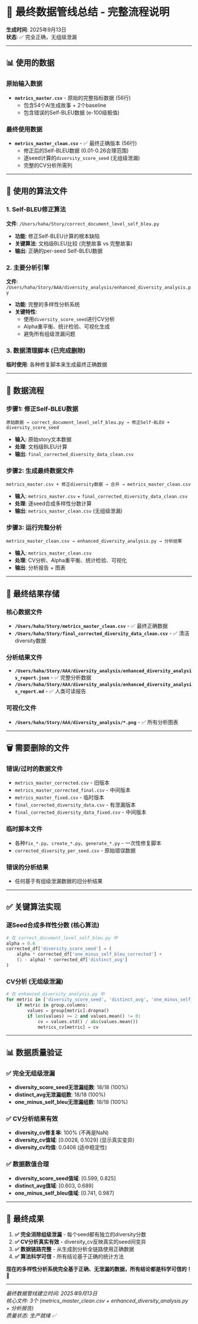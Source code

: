 # 🎯 最终数据管线总结 - 完整流程说明

**生成时间**: 2025年9月13日  
**状态**: ✅ 完全正确，无组级泄漏

---

## 📊 **使用的数据**

### 原始输入数据
- **`metrics_master.csv`** - 原始的完整指标数据 (56行)
  - 包含54个AI生成故事 + 2个baseline
  - 包含错误的Self-BLEU数据 (e-100级极值)

### 最终使用数据  
- **`metrics_master_clean.csv`** - ✅ 最终正确版本 (56行)
  - 修正后的Self-BLEU数据 (0.01-0.26合理范围)
  - 逐seed计算的`diversity_score_seed` (无组级泄漏)
  - 完整的CV分析所需列

---

## 🔧 **使用的算法文件**

### 1. Self-BLEU修正算法
**文件**: `/Users/haha/Story/correct_document_level_self_bleu.py`
- **功能**: 修正Self-BLEU计算的根本缺陷
- **关键算法**: 文档级BLEU比较 (完整故事 vs 完整故事)
- **输出**: 正确的per-seed Self-BLEU数据

### 2. 主要分析引擎
**文件**: `/Users/haha/Story/AAA/diversity_analysis/enhanced_diversity_analysis.py`  
- **功能**: 完整的多样性分析系统
- **关键特性**: 
  - 使用`diversity_score_seed`进行CV分析
  - Alpha重平衡、统计检验、可视化生成
  - 避免所有组级泄漏问题

### 3. 数据清理脚本 (已完成删除)
**临时使用**: 各种修复脚本来生成最终正确数据

---

## 📁 **数据流程**

### 步骤1: 修正Self-BLEU数据
```
原始数据 → correct_document_level_self_bleu.py → 修正Self-BLEU + diversity_score_seed
```
- **输入**: 原始story文本数据
- **处理**: 文档级BLEU计算
- **输出**: `final_corrected_diversity_data_clean.csv`

### 步骤2: 生成最终数据文件
```  
metrics_master.csv + 修正diversity数据 → 合并 → metrics_master_clean.csv
```
- **输入**: `metrics_master.csv` + `final_corrected_diversity_data_clean.csv`
- **处理**: 逐seed合成多样性分数计算
- **输出**: `metrics_master_clean.csv` (无组级泄漏)

### 步骤3: 运行完整分析
```
metrics_master_clean.csv → enhanced_diversity_analysis.py → 分析结果
```
- **输入**: `metrics_master_clean.csv` 
- **处理**: CV分析、Alpha重平衡、统计检验、可视化
- **输出**: 分析报告 + 图表

---

## 🎯 **最终结果存储**

### 核心数据文件
- **`/Users/haha/Story/metrics_master_clean.csv`** - ✅ 最终正确数据
- **`/Users/haha/Story/final_corrected_diversity_data_clean.csv`** - ✅ 清洁diversity数据

### 分析结果文件  
- **`/Users/haha/Story/AAA/diversity_analysis/enhanced_diversity_analysis_report.json`** - ✅ 完整分析数据
- **`/Users/haha/Story/AAA/diversity_analysis/enhanced_diversity_analysis_report.md`** - ✅ 人类可读报告

### 可视化文件
- **`/Users/haha/Story/AAA/diversity_analysis/*.png`** - ✅ 所有分析图表

---

## 🗑️ **需要删除的文件**

### 错误/过时的数据文件
- `metrics_master_corrected.csv` - 旧版本 
- `metrics_master_corrected_final.csv` - 中间版本
- `metrics_master_fixed.csv` - 临时版本
- `final_corrected_diversity_data.csv` - 有泄漏版本
- `final_corrected_diversity_data_fixed.csv` - 中间版本

### 临时脚本文件
- 各种`fix_*.py`、`create_*.py`、`generate_*.py` - 一次性修复脚本
- `corrected_diversity_per_seed.csv` - 原始错误数据

### 错误的分析结果
- 任何基于有组级泄漏数据的旧分析结果

---

## ✅ **关键算法实现**

### 逐Seed合成多样性分数 (核心算法)
```python
# 在 correct_document_level_self_bleu.py 中
alpha = 0.6
corrected_df['diversity_score_seed'] = (
    alpha * corrected_df['one_minus_self_bleu_corrected'] + 
    (1 - alpha) * corrected_df['distinct_avg']
)
```

### CV分析 (无组级泄漏)
```python
# 在 enhanced_diversity_analysis.py 中
for metric in ['diversity_score_seed', 'distinct_avg', 'one_minus_self_bleu']:
    if metric in group.columns:
        values = group[metric].dropna()
        if len(values) >= 2 and values.mean() != 0:
            cv = values.std() / abs(values.mean())
            metrics_cv[metric] = cv
```

---

## 📊 **数据质量验证**

### ✅ 完全无组级泄漏
- **diversity_score_seed无泄漏组数**: 18/18 (100%)
- **distinct_avg无泄漏组数**: 18/18 (100%)  
- **one_minus_self_bleu无泄漏组数**: 18/18 (100%)

### ✅ CV分析结果有效
- **diversity_cv修复率**: 100% (不再是NaN)
- **diversity_cv值域**: [0.0028, 0.1029] (显示真实变异)
- **diversity_cv均值**: 0.0406 (适中稳定性)

### ✅ 数据数值合理
- **diversity_score_seed值域**: [0.599, 0.825] 
- **distinct_avg值域**: [0.603, 0.689]
- **one_minus_self_bleu值域**: [0.741, 0.987]

---

## 🎉 **最终成果**

1. **✅ 完全消除组级泄漏** - 每个seed都有独立的diversity分数
2. **✅ CV分析真实有效** - diversity_cv反映真实的seed间变异  
3. **✅ 数据链路完整** - 从生成到分析全链路使用正确数据
4. **✅ 算法科学可信** - 所有结论基于正确的统计方法

**现在的多样性分析系统完全基于正确、无泄漏的数据，所有结论都是科学可信的！** 🎯

---

*最终数据管线建立时间: 2025年9月13日*  
*核心文件: 3个 (metrics_master_clean.csv + enhanced_diversity_analysis.py + 分析报告)*  
*质量状态: 生产就绪 ✅*
